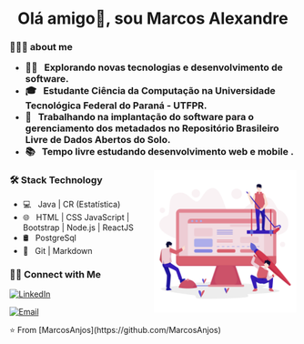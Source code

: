 <h1 align = " center " > Olá amigo👋, sou Marcos Alexandre </ h1 >
<h3 > 👨🏻‍💻 about me </ h3 >

- 🕵‍♂ &nbsp; Explorando novas tecnologias e desenvolvimento de software.
- 🎓 &nbsp; Estudante Ciência da Computação na Universidade Tecnológica Federal do Paraná - UTFPR.
-  💼 &nbsp; Trabalhando na implantação do software para o gerenciamento dos metadados no Repositório Brasileiro Livre de Dados Abertos do Solo.
- 📚 &nbsp; Tempo livre estudando  desenvolvimento web e mobile .

<img align = "right" src = "https://github.com/MarcosAnjos/MarcosAnjos/blob/master/img_pc_red.png?raw=true" width ="250" />
  
<h3> 🛠 Stack Technology </h3>

- 💻 &nbsp; Java | CR (Estatística) 
- 🌐 &nbsp; HTML | CSS JavaScript | Bootstrap | Node.js | ReactJS 
- 🛢 &nbsp; PostgreSql 
- 🔧 &nbsp; Git | Markdown


<h3> 🤝🏻 Connect with Me</h3>

<p>
<a href="https://www.linkedin.com/in/marcos-alex/"><img alt="LinkedIn" src="https://img.shields.io/badge/LinkedIn-Marcos-blue?style=flat-square&logo=linkedin"></a>

<a href="mailto:marcosanjos@alunos.utfpr.edu.br"><img alt="Email" src="https://img.shields.io/badge/Email-marcosanjos@alunos.utfpr.edu.br-red?style=flat-square&logo=gmail"></a>
</p>
⭐️ From [MarcosAnjos](https://github.com/MarcosAnjos)


<!--
**MarcosAnjos/MarcosAnjos** is a ✨ _special_ ✨ repository because its `README.md` (this file) appears on your GitHub profile.

Here are some ideas to get you started:

- 🔭 I’m currently working on ...
- 🌱 I’m currently learning ...
- 👯 I’m looking to collaborate on ...
- 🤔 I’m looking for help with ...
- 💬 Ask me about ...
- 📫 How to reach me: ...
- 😄 Pronouns: ...
- ⚡ Fun fact: ...
-->
